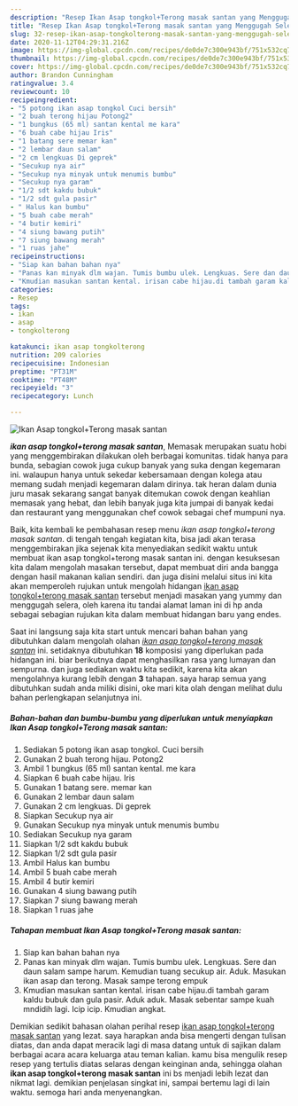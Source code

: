 ```yaml
---
description: "Resep Ikan Asap tongkol+Terong masak santan yang Menggugah Selera"
title: "Resep Ikan Asap tongkol+Terong masak santan yang Menggugah Selera"
slug: 32-resep-ikan-asap-tongkolterong-masak-santan-yang-menggugah-selera
date: 2020-11-12T04:29:31.216Z
image: https://img-global.cpcdn.com/recipes/de0de7c300e943bf/751x532cq70/ikan-asap-tongkolterong-masak-santan-foto-resep-utama.jpg
thumbnail: https://img-global.cpcdn.com/recipes/de0de7c300e943bf/751x532cq70/ikan-asap-tongkolterong-masak-santan-foto-resep-utama.jpg
cover: https://img-global.cpcdn.com/recipes/de0de7c300e943bf/751x532cq70/ikan-asap-tongkolterong-masak-santan-foto-resep-utama.jpg
author: Brandon Cunningham
ratingvalue: 3.4
reviewcount: 10
recipeingredient:
- "5 potong ikan asap tongkol Cuci bersih"
- "2 buah terong hijau Potong2"
- "1 bungkus (65 ml) santan kental me kara"
- "6 buah cabe hijau Iris"
- "1 batang sere memar kan"
- "2 lembar daun salam"
- "2 cm lengkuas Di geprek"
- "Secukup nya air"
- "Secukup nya minyak untuk menumis bumbu"
- "Secukup nya garam"
- "1/2 sdt kakdu bubuk"
- "1/2 sdt gula pasir"
- " Halus kan bumbu"
- "5 buah cabe merah"
- "4 butir kemiri"
- "4 siung bawang putih"
- "7 siung bawang merah"
- "1 ruas jahe"
recipeinstructions:
- "Siap kan bahan bahan nya"
- "Panas kan minyak dlm wajan. Tumis bumbu ulek. Lengkuas. Sere dan daun salam sampe harum. Kemudian tuang secukup air. Aduk. Masukan ikan asap dan terong. Masak sampe terong empuk"
- "Kmudian masukan santan kental. irisan cabe hijau.di tambah garam kaldu bubuk dan gula pasir. Aduk aduk. Masak sebentar sampe kuah mndidih lagi. Icip icip. Kmudian angkat."
categories:
- Resep
tags:
- ikan
- asap
- tongkolterong

katakunci: ikan asap tongkolterong 
nutrition: 209 calories
recipecuisine: Indonesian
preptime: "PT31M"
cooktime: "PT48M"
recipeyield: "3"
recipecategory: Lunch

---
```



![Ikan Asap tongkol+Terong masak santan](https://img-global.cpcdn.com/recipes/de0de7c300e943bf/751x532cq70/ikan-asap-tongkolterong-masak-santan-foto-resep-utama.jpg)

<b><i>ikan asap tongkol+terong masak santan</i></b>, Memasak merupakan suatu hobi yang menggembirakan dilakukan oleh berbagai komunitas. tidak hanya para bunda, sebagian cowok juga cukup banyak yang suka dengan kegemaran ini. walaupun hanya untuk sekedar kebersamaan dengan kolega atau memang sudah menjadi kegemaran dalam dirinya. tak heran dalam dunia juru masak sekarang sangat banyak ditemukan cowok dengan keahlian memasak yang hebat, dan lebih banyak juga kita jumpai di banyak kedai dan restaurant yang menggunakan chef cowok sebagai chef mumpuni nya.

Baik, kita kembali ke pembahasan resep menu <i>ikan asap tongkol+terong masak santan</i>. di tengah tengah kegiatan kita, bisa jadi akan terasa menggembirakan jika sejenak kita menyediakan sedikit waktu untuk membuat ikan asap tongkol+terong masak santan ini. dengan kesuksesan kita dalam mengolah masakan tersebut, dapat membuat diri anda bangga dengan hasil makanan kalian sendiri. dan juga disini melalui situs ini kita akan memperoleh rujukan untuk mengolah hidangan <u>ikan asap tongkol+terong masak santan</u> tersebut menjadi masakan yang yummy dan menggugah selera, oleh karena itu tandai alamat laman ini di hp anda sebagai sebagian rujukan kita dalam membuat hidangan baru yang endes.




Saat ini langsung saja kita start untuk mencari bahan bahan yang dibutuhkan dalam mengolah olahan <u><i>ikan asap tongkol+terong masak santan</i></u> ini. setidaknya dibutuhkan <b>18</b> komposisi yang diperlukan pada hidangan ini. biar berikutnya dapat menghasilkan rasa yang lumayan dan sempurna. dan juga sediakan waktu kita sedikit, karena kita akan mengolahnya kurang lebih dengan <b>3</b> tahapan. saya harap semua yang dibutuhkan sudah anda miliki disini, oke mari kita olah dengan melihat dulu bahan perlengkapan selanjutnya ini.

<!--inarticleads1-->

##### Bahan-bahan dan bumbu-bumbu yang diperlukan untuk menyiapkan Ikan Asap tongkol+Terong masak santan:

1. Sediakan 5 potong ikan asap tongkol. Cuci bersih
1. Gunakan 2 buah terong hijau. Potong2
1. Ambil 1 bungkus (65 ml) santan kental. me kara
1. Siapkan 6 buah cabe hijau. Iris
1. Gunakan 1 batang sere. memar kan
1. Gunakan 2 lembar daun salam
1. Gunakan 2 cm lengkuas. Di geprek
1. Siapkan Secukup nya air
1. Gunakan Secukup nya minyak untuk menumis bumbu
1. Sediakan Secukup nya garam
1. Siapkan 1/2 sdt kakdu bubuk
1. Siapkan 1/2 sdt gula pasir
1. Ambil  Halus kan bumbu
1. Ambil 5 buah cabe merah
1. Ambil 4 butir kemiri
1. Gunakan 4 siung bawang putih
1. Siapkan 7 siung bawang merah
1. Siapkan 1 ruas jahe




<!--inarticleads2-->

##### Tahapan membuat Ikan Asap tongkol+Terong masak santan:

1. Siap kan bahan bahan nya
1. Panas kan minyak dlm wajan. Tumis bumbu ulek. Lengkuas. Sere dan daun salam sampe harum. Kemudian tuang secukup air. Aduk. Masukan ikan asap dan terong. Masak sampe terong empuk
1. Kmudian masukan santan kental. irisan cabe hijau.di tambah garam kaldu bubuk dan gula pasir. Aduk aduk. Masak sebentar sampe kuah mndidih lagi. Icip icip. Kmudian angkat.




Demikian sedikit bahasan olahan perihal resep <u>ikan asap tongkol+terong masak santan</u> yang lezat. saya harapkan anda bisa mengerti dengan tulisan diatas, dan anda dapat meracik lagi di masa datang untuk di sajikan dalam berbagai acara acara keluarga atau teman kalian. kamu bisa mengulik resep resep yang tertulis diatas selaras dengan keinginan anda, sehingga olahan <b>ikan asap tongkol+terong masak santan</b> ini bs menjadi lebih lezat dan nikmat lagi. demikian penjelasan singkat ini, sampai bertemu lagi di lain waktu. semoga hari anda menyenangkan.
